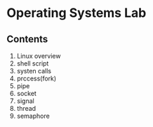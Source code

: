 # Operating Systems Lab


## Contents
1. Linux overview
2. shell script
3. systen calls
4. prccess(fork)
5. pipe
6. socket
7. signal
8. thread
9. semaphore
